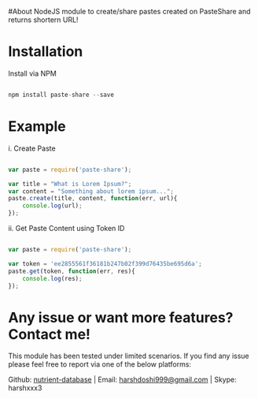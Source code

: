 #About
NodeJS module to create/share pastes created on PasteShare and returns shortern URL!

# Installation

Install via NPM

```js

npm install paste-share --save

```

# Example

i. Create Paste

```js

var paste = require('paste-share');

var title = "What is Lorem Ipsum?";
var content = "Something about lorem ipsum...";
paste.create(title, content, function(err, url){
    console.log(url);
});

```

ii. Get Paste Content using Token ID

```js

var paste = require('paste-share');

var token = 'ee2855561f36181b247b02f399d76435be695d6a';
paste.get(token, function(err, res){
	console.log(res);
});

```

# Any issue or want more features? Contact me!

This module has been tested under limited scenarios. If you find any issue please feel free to report via one of the below platforms:

Github: <a href="https://github.com/harshdoshi999/paste-share/issues">nutrient-database</a> | 
Email: harshdoshi999@gmail.com | 
Skype: harshxxx3
